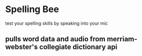 # Spelling Bee
test your spelling skills by speaking into your mic

## pulls word data and audio from merriam-webster's collegiate dictionary api
